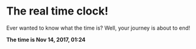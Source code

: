# The real time clock!

Ever wanted to know what the time is? Well, your journey is about to end!

**The time is Nov 14, 2017, 01:24**